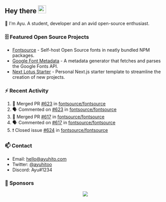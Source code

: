 ## Hey there <img src="https://media.giphy.com/media/hvRJCLFzcasrR4ia7z/giphy.gif" width="25" height="25">

📝 I'm Ayu. A student, developer and an avid open-source enthusiast.

### 🗄 Featured Open Source Projects

- [Fontsource](https://github.com/fontsource/fontsource) - Self-host Open Source fonts in neatly bundled NPM packages.
- [Google Font Metadata](https://github.com/fontsource/google-font-metadata) - A metadata generator that fetches and parses the Google Fonts API.
- [Next Lotus Starter](https://github.com/DecliningLotus/next-lotus-starter) - Personal Next.js starter template to streamline the creation of new projects.

### ⚡ Recent Activity

<!--START_SECTION:activity-->

1. 🎉 Merged PR [#623](https://github.com/fontsource/fontsource/pull/623) in [fontsource/fontsource](https://github.com/fontsource/fontsource)
2. 🗣 Commented on [#623](https://github.com/fontsource/fontsource/issues/623) in [fontsource/fontsource](https://github.com/fontsource/fontsource)
3. 🎉 Merged PR [#617](https://github.com/fontsource/fontsource/pull/617) in [fontsource/fontsource](https://github.com/fontsource/fontsource)
4. 🗣 Commented on [#617](https://github.com/fontsource/fontsource/issues/617) in [fontsource/fontsource](https://github.com/fontsource/fontsource)
5. ❗️ Closed issue [#624](https://github.com/fontsource/fontsource/issues/624) in [fontsource/fontsource](https://github.com/fontsource/fontsource)
<!--END_SECTION:activity-->

### 📫 Contact

- Email: hello@ayuhito.com
- Twitter: [@ayuhitoo](https://twitter.com/ayuhitoo)
- Discord: Ayu#1234


### :sparkling_heart: Sponsors

<p align="center">
  <a href="https://cdn.jsdelivr.net/gh/ayuhito/ayuhito/sponsors.svg">
    <img src='https://cdn.jsdelivr.net/gh/ayuhito/ayuhito/sponsors.svg'/>
  </a>
</p>